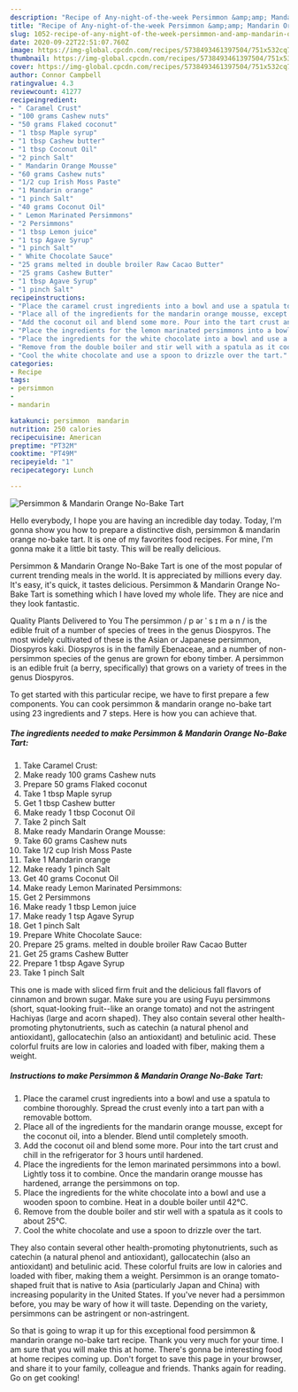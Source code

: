 ```yaml
---
description: "Recipe of Any-night-of-the-week Persimmon &amp;amp; Mandarin Orange No-Bake Tart"
title: "Recipe of Any-night-of-the-week Persimmon &amp;amp; Mandarin Orange No-Bake Tart"
slug: 1052-recipe-of-any-night-of-the-week-persimmon-and-amp-mandarin-orange-no-bake-tart
date: 2020-09-22T22:51:07.760Z
image: https://img-global.cpcdn.com/recipes/5738493461397504/751x532cq70/persimmon-mandarin-orange-no-bake-tart-recipe-main-photo.jpg
thumbnail: https://img-global.cpcdn.com/recipes/5738493461397504/751x532cq70/persimmon-mandarin-orange-no-bake-tart-recipe-main-photo.jpg
cover: https://img-global.cpcdn.com/recipes/5738493461397504/751x532cq70/persimmon-mandarin-orange-no-bake-tart-recipe-main-photo.jpg
author: Connor Campbell
ratingvalue: 4.3
reviewcount: 41277
recipeingredient:
- " Caramel Crust"
- "100 grams Cashew nuts"
- "50 grams Flaked coconut"
- "1 tbsp Maple syrup"
- "1 tbsp Cashew butter"
- "1 tbsp Coconut Oil"
- "2 pinch Salt"
- " Mandarin Orange Mousse"
- "60 grams Cashew nuts"
- "1/2 cup Irish Moss Paste"
- "1 Mandarin orange"
- "1 pinch Salt"
- "40 grams Coconut Oil"
- " Lemon Marinated Persimmons"
- "2 Persimmons"
- "1 tbsp Lemon juice"
- "1 tsp Agave Syrup"
- "1 pinch Salt"
- " White Chocolate Sauce"
- "25 grams melted in double broiler Raw Cacao Butter"
- "25 grams Cashew Butter"
- "1 tbsp Agave Syrup"
- "1 pinch Salt"
recipeinstructions:
- "Place the caramel crust ingredients into a bowl and use a spatula to combine thoroughly. Spread the crust evenly into a tart pan with a removable bottom."
- "Place all of the ingredients for the mandarin orange mousse, except for the coconut oil, into a blender. Blend until completely smooth."
- "Add the coconut oil and blend some more. Pour into the tart crust and chill in the refrigerator for 3 hours until hardened."
- "Place the ingredients for the lemon marinated persimmons into a bowl. Lightly toss it to combine. Once the mandarin orange mousse has hardened, arrange the persimmons on top."
- "Place the ingredients for the white chocolate into a bowl and use a wooden spoon to combine. Heat in a double boiler until 42°C."
- "Remove from the double boiler and stir well with a spatula as it cools to about 25°C."
- "Cool the white chocolate and use a spoon to drizzle over the tart."
categories:
- Recipe
tags:
- persimmon
- 
- mandarin

katakunci: persimmon  mandarin 
nutrition: 250 calories
recipecuisine: American
preptime: "PT32M"
cooktime: "PT49M"
recipeyield: "1"
recipecategory: Lunch

---
```



![Persimmon &amp; Mandarin Orange No-Bake Tart](https://img-global.cpcdn.com/recipes/5738493461397504/751x532cq70/persimmon-mandarin-orange-no-bake-tart-recipe-main-photo.jpg)

Hello everybody, I hope you are having an incredible day today. Today, I'm gonna show you how to prepare a distinctive dish, persimmon &amp; mandarin orange no-bake tart. It is one of my favorites food recipes. For mine, I'm gonna make it a little bit tasty. This will be really delicious.

Persimmon &amp; Mandarin Orange No-Bake Tart is one of the most popular of current trending meals in the world. It is appreciated by millions every day. It's easy, it's quick, it tastes delicious. Persimmon &amp; Mandarin Orange No-Bake Tart is something which I have loved my whole life. They are nice and they look fantastic.

Quality Plants Delivered to You The persimmon / p ər ˈ s ɪ m ə n / is the edible fruit of a number of species of trees in the genus Diospyros. The most widely cultivated of these is the Asian or Japanese persimmon, Diospyros kaki. Diospyros is in the family Ebenaceae, and a number of non-persimmon species of the genus are grown for ebony timber. A persimmon is an edible fruit (a berry, specifically) that grows on a variety of trees in the genus Diospyros.


To get started with this particular recipe, we have to first prepare a few components. You can cook persimmon &amp; mandarin orange no-bake tart using 23 ingredients and 7 steps. Here is how you can achieve that.

<!--inarticleads1-->

##### The ingredients needed to make Persimmon &amp; Mandarin Orange No-Bake Tart:

1. Take  Caramel Crust:
1. Make ready 100 grams Cashew nuts
1. Prepare 50 grams Flaked coconut
1. Take 1 tbsp Maple syrup
1. Get 1 tbsp Cashew butter
1. Make ready 1 tbsp Coconut Oil
1. Take 2 pinch Salt
1. Make ready  Mandarin Orange Mousse:
1. Take 60 grams Cashew nuts
1. Take 1/2 cup Irish Moss Paste
1. Take 1 Mandarin orange
1. Make ready 1 pinch Salt
1. Get 40 grams Coconut Oil
1. Make ready  Lemon Marinated Persimmons:
1. Get 2 Persimmons
1. Make ready 1 tbsp Lemon juice
1. Make ready 1 tsp Agave Syrup
1. Get 1 pinch Salt
1. Prepare  White Chocolate Sauce:
1. Prepare 25 grams. melted in double broiler Raw Cacao Butter
1. Get 25 grams Cashew Butter
1. Prepare 1 tbsp Agave Syrup
1. Take 1 pinch Salt


This one is made with sliced firm fruit and the delicious fall flavors of cinnamon and brown sugar. Make sure you are using Fuyu persimmons (short, squat-looking fruit--like an orange tomato) and not the astringent Hachiyas (large and acorn shaped). They also contain several other health-promoting phytonutrients, such as catechin (a natural phenol and antioxidant), gallocatechin (also an antioxidant) and betulinic acid. These colorful fruits are low in calories and loaded with fiber, making them a weight. 

<!--inarticleads2-->

##### Instructions to make Persimmon &amp; Mandarin Orange No-Bake Tart:

1. Place the caramel crust ingredients into a bowl and use a spatula to combine thoroughly. Spread the crust evenly into a tart pan with a removable bottom.
1. Place all of the ingredients for the mandarin orange mousse, except for the coconut oil, into a blender. Blend until completely smooth.
1. Add the coconut oil and blend some more. Pour into the tart crust and chill in the refrigerator for 3 hours until hardened.
1. Place the ingredients for the lemon marinated persimmons into a bowl. Lightly toss it to combine. Once the mandarin orange mousse has hardened, arrange the persimmons on top.
1. Place the ingredients for the white chocolate into a bowl and use a wooden spoon to combine. Heat in a double boiler until 42°C.
1. Remove from the double boiler and stir well with a spatula as it cools to about 25°C.
1. Cool the white chocolate and use a spoon to drizzle over the tart.


They also contain several other health-promoting phytonutrients, such as catechin (a natural phenol and antioxidant), gallocatechin (also an antioxidant) and betulinic acid. These colorful fruits are low in calories and loaded with fiber, making them a weight. Persimmon is an orange tomato-shaped fruit that is native to Asia (particularly Japan and China) with increasing popularity in the United States. If you&#39;ve never had a persimmon before, you may be wary of how it will taste. Depending on the variety, persimmons can be astringent or non-astringent. 

So that is going to wrap it up for this exceptional food persimmon &amp; mandarin orange no-bake tart recipe. Thank you very much for your time. I am sure that you will make this at home. There's gonna be interesting food at home recipes coming up. Don't forget to save this page in your browser, and share it to your family, colleague and friends. Thanks again for reading. Go on get cooking!
